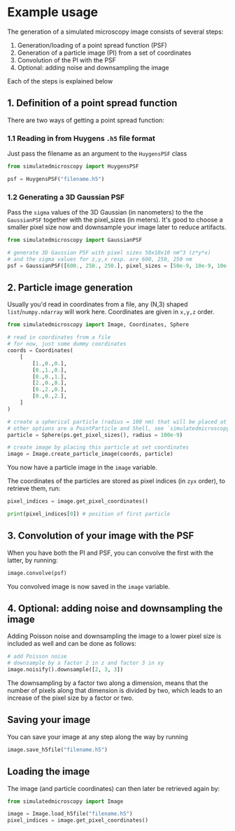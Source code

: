 # Example usage

The generation of a simulated microscopy image consists of several steps:

1. Generation/loading of a point spread function (PSF)
2. Generation of a particle image (PI) from a set of coordinates
3. Convolution of the PI with the PSF
4. Optional: adding noise and downsampling the image

Each of the steps is explained below

## 1. Definition of a point spread function

There are two ways of getting a point spread function:

### 1.1 Reading in from Huygens `.h5` file format

Just pass the filename as an argument to the `HuygensPSF` class

```python
from simulatedmicroscopy import HuygensPSF

psf = HuygensPSF("filename.h5")
```

### 1.2 Generating a 3D Gaussian PSF

Pass the `sigma` values of the 3D Gaussian (in nanometers) to the the `GaussianPSF` together with the pixel_sizes (in meters). It's good to choose a smaller pixel size now and downsample your image later to reduce artifacts.

```python
from simulatedmicroscopy import GaussianPSF

# generate 3D Gaussian PSF with pixel sizes 50x10x10 nm^3 (z*y*x)
# and the sigma values for z,y,x resp. are 600, 250, 250 nm
psf = GaussianPSF([600., 250., 250.], pixel_sizes = [50e-9, 10e-9, 10e-9])
```

## 2. Particle image generation

Usually you'd read in coordinates from a file, any (N,3) shaped `list`/`numpy.ndarray` will work here. Coordinates are given in `x,y,z` order.

```python
from simulatedmicroscopy import Image, Coordinates, Sphere

# read in coordinates from a file
# for now, just some dummy coordinates
coords = Coordinates(
    [
        [1.,0.,0.],
        [0.,1.,0.],
        [0.,0.,1.],
        [2.,0.,0.],
        [0.,2.,0.],
        [0.,0.,2.],
    ]
)

# create a spherical particle (radius = 100 nm) that will be placed at the coordinates
# other options are a PointParticle and Shell, see `simulatedmicroscopy.particle` for more info
particle = Sphere(ps.get_pixel_sizes(), radius = 100e-9)

# create image by placing this particle at set coordinates
image = Image.create_particle_image(coords, particle)

```

You now have a particle image in the `image` variable.

The coordinates of the particles are stored as pixel indices (in `zyx` order), to retrieve them, run:

```python
pixel_indices = image.get_pixel_coordinates()

print(pixel_indices[0]) # position of first particle
```

## 3. Convolution of your image with the PSF

When you have both the PI and PSF, you can convolve the first with the latter, by running:

```python
image.convolve(psf)
```

You convolved image is now saved in the `image` variable.

## 4. Optional: adding noise and downsampling the image

Adding Poisson noise and downsampling the image to a lower pixel size is included as well and can be done as follows:

```python
# add Poisson noise
# downsample by a factor 2 in z and factor 3 in xy
image.noisify().downsample([2, 3, 3])
```

The downsampling by a factor two along a dimension, means that the number of pixels along that dimension is divided by two, which leads to an increase of the pixel size by a factor or two.

## Saving your image

You can save your image at any step along the way by running

```python
image.save_h5file("filename.h5")
```

## Loading the image

The image (and particle coordinates) can then later be retrieved again by:

```python
from simulatedmicroscopy import Image

image = Image.load_h5file("filename.h5")
pixel_indices = image.get_pixel_coordinates()
```
